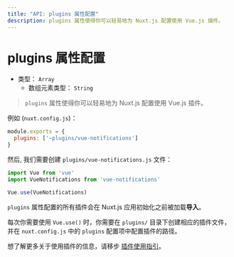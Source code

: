 ```yaml
---
title: "API: plugins 属性配置"
description: plugins 属性使得你可以轻易地为 Nuxt.js 配置使用 Vue.js 插件。
---
```


# plugins 属性配置

- 类型： `Array`
  - 数组元素类型： `String`

> `plugins` 属性使得你可以轻易地为 Nuxt.js 配置使用 Vue.js 插件。

例如 (`nuxt.config.js`)：
```js
module.exports = {
  plugins: ['~plugins/vue-notifications']
}
```

然后, 我们需要创建 `plugins/vue-notifications.js` 文件：
```js
import Vue from 'vue'
import VueNotifications from 'vue-notifications'

Vue.use(VueNotifications)
```

`plugins` 属性配置的所有插件会在 Nuxt.js 应用初始化之前被加载**导入**。

每次你需要使用 `Vue.use()` 时，你需要在 `plugins/` 目录下创建相应的插件文件，并在 `nuxt.config.js` 中的 `plugins` 配置项中配置插件的路径。

想了解更多关于使用插件的信息，请移步 [插件使用指引](/guide/plugins#vue-plugins)。
